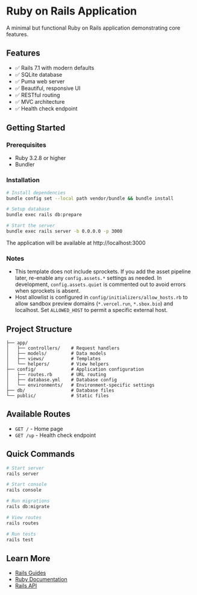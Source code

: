# Ruby on Rails Application

A minimal but functional Ruby on Rails application demonstrating core features.

## Features

- ✅ Rails 7.1 with modern defaults
- ✅ SQLite database
- ✅ Puma web server
- ✅ Beautiful, responsive UI
- ✅ RESTful routing
- ✅ MVC architecture
- ✅ Health check endpoint

## Getting Started

### Prerequisites

- Ruby 3.2.8 or higher
- Bundler

### Installation

```bash
# Install dependencies
bundle config set --local path vendor/bundle && bundle install

# Setup database
bundle exec rails db:prepare

# Start the server
bundle exec rails server -b 0.0.0.0 -p 3000
```

The application will be available at http://localhost:3000

### Notes

- This template does not include sprockets. If you add the asset pipeline later, re-enable any `config.assets.*` settings as needed. In development, `config.assets.quiet` is commented out to avoid errors when sprockets is absent.
- Host allowlist is configured in `config/initializers/allow_hosts.rb` to allow sandbox preview domains (`*.vercel.run`, `*.sbox.bio`) and localhost. Set `ALLOWED_HOST` to permit a specific external host.

## Project Structure

```
├── app/
│   ├── controllers/    # Request handlers
│   ├── models/         # Data models
│   ├── views/          # Templates
│   └── helpers/        # View helpers
├── config/             # Application configuration
│   ├── routes.rb       # URL routing
│   ├── database.yml    # Database config
│   └── environments/   # Environment-specific settings
├── db/                 # Database files
└── public/             # Static files
```

## Available Routes

- `GET /` - Home page
- `GET /up` - Health check endpoint

## Quick Commands

```bash
# Start server
rails server

# Start console
rails console

# Run migrations
rails db:migrate

# View routes
rails routes

# Run tests
rails test
```

## Learn More

- [Rails Guides](https://guides.rubyonrails.org/)
- [Ruby Documentation](https://ruby-doc.org/)
- [Rails API](https://api.rubyonrails.org/)

